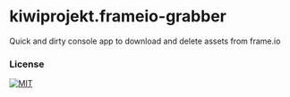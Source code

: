 # kiwiprojekt.frameio-grabber

Quick and dirty console app to download and delete assets from frame.io

### License
[![MIT](https://img.shields.io/badge/License-MIT-yellow.svg)](LICENSE)
